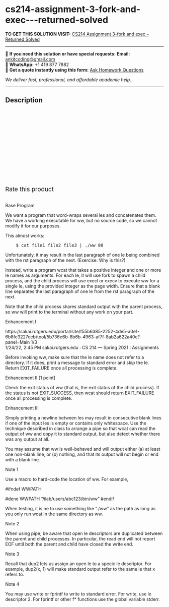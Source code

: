 # cs214-assignment-3-fork-and-exec---returned-solved
**TO GET THIS SOLUTION VISIT:** [CS214 Assignment 3-fork and exec – Returned Solved](https://www.ankitcodinghub.com/product/cs214-assignment-3-fork-and-exec-returned-solved/)


---

📩 **If you need this solution or have special requests:** **Email:** ankitcoding@gmail.com  
📱 **WhatsApp:** +1 419 877 7882  
📄 **Get a quote instantly using this form:** [Ask Homework Questions](https://www.ankitcodinghub.com/services/ask-homework-questions/)

*We deliver fast, professional, and affordable academic help.*

---

<h2>Description</h2>



<div class="kk-star-ratings kksr-auto kksr-align-center kksr-valign-top" data-payload="{&quot;align&quot;:&quot;center&quot;,&quot;id&quot;:&quot;90752&quot;,&quot;slug&quot;:&quot;default&quot;,&quot;valign&quot;:&quot;top&quot;,&quot;ignore&quot;:&quot;&quot;,&quot;reference&quot;:&quot;auto&quot;,&quot;class&quot;:&quot;&quot;,&quot;count&quot;:&quot;0&quot;,&quot;legendonly&quot;:&quot;&quot;,&quot;readonly&quot;:&quot;&quot;,&quot;score&quot;:&quot;0&quot;,&quot;starsonly&quot;:&quot;&quot;,&quot;best&quot;:&quot;5&quot;,&quot;gap&quot;:&quot;4&quot;,&quot;greet&quot;:&quot;Rate this product&quot;,&quot;legend&quot;:&quot;0\/5 - (0 votes)&quot;,&quot;size&quot;:&quot;24&quot;,&quot;title&quot;:&quot;CS214 Assignment 3-fork and exec - Returned Solved&quot;,&quot;width&quot;:&quot;0&quot;,&quot;_legend&quot;:&quot;{score}\/{best} - ({count} {votes})&quot;,&quot;font_factor&quot;:&quot;1.25&quot;}">

<div class="kksr-stars">

<div class="kksr-stars-inactive">
            <div class="kksr-star" data-star="1" style="padding-right: 4px">


<div class="kksr-icon" style="width: 24px; height: 24px;"></div>
        </div>
            <div class="kksr-star" data-star="2" style="padding-right: 4px">


<div class="kksr-icon" style="width: 24px; height: 24px;"></div>
        </div>
            <div class="kksr-star" data-star="3" style="padding-right: 4px">


<div class="kksr-icon" style="width: 24px; height: 24px;"></div>
        </div>
            <div class="kksr-star" data-star="4" style="padding-right: 4px">


<div class="kksr-icon" style="width: 24px; height: 24px;"></div>
        </div>
            <div class="kksr-star" data-star="5" style="padding-right: 4px">


<div class="kksr-icon" style="width: 24px; height: 24px;"></div>
        </div>
    </div>

<div class="kksr-stars-active" style="width: 0px;">
            <div class="kksr-star" style="padding-right: 4px">


<div class="kksr-icon" style="width: 24px; height: 24px;"></div>
        </div>
            <div class="kksr-star" style="padding-right: 4px">


<div class="kksr-icon" style="width: 24px; height: 24px;"></div>
        </div>
            <div class="kksr-star" style="padding-right: 4px">


<div class="kksr-icon" style="width: 24px; height: 24px;"></div>
        </div>
            <div class="kksr-star" style="padding-right: 4px">


<div class="kksr-icon" style="width: 24px; height: 24px;"></div>
        </div>
            <div class="kksr-star" style="padding-right: 4px">


<div class="kksr-icon" style="width: 24px; height: 24px;"></div>
        </div>
    </div>
</div>


<div class="kksr-legend" style="font-size: 19.2px;">
            <span class="kksr-muted">Rate this product</span>
    </div>
    </div>
<div class="page" title="Page 1">
<div class="layoutArea">
<div class="column"></div>
</div>
<div class="layoutArea">
<div class="column">
&nbsp;

Base Program

We want a program that word-wraps several les and concatenates them. We have a working executable for ww, but no source code, so we cannot modify it for our purposes.

This almost works:

<pre>    $ cat file1 file2 file3 | ./ww 80
</pre>
Unfortunately, it may result in the last paragraph of one le being combined with the rst paragraph of the next. (Exercise: Why is this?)

Instead, write a program wcat that takes a positive integer and one or more le names as arguments. For each le, it will use fork to spawn a child process, and the child process will use execl or execv to execute ww for a single le, using the provided integer as the page width. Ensure that a blank line separates the last paragraph of one le from the rst paragraph of the next.

Note that the child process shares standard output with the parent process, so ww will print to the terminal without any work on your part.

Enhancement I

</div>
</div>
<div class="layoutArea">
<div class="column">
https://sakai.rutgers.edu/portal/site/f55b6385-2252-4de5-a0e1-6b8fe3227eeb/tool/5b736e6b-8b6b-4963-af7f-8ab2a622a40c?panel=Main 1/3

</div>
</div>
</div>
<div class="page" title="Page 2">
<div class="layoutArea">
<div class="column">
1/24/22, 2:45 PM sakai.rutgers.edu : CS 214 — Spring 2021 : Assignments

Before invoking ww, make sure that the le name does not refer to a directory. If it does, print a message to standard error and skip the le. Return EXIT_FAILURE once all processing is complete.

Enhancement II [1 point]

Check the exit status of ww (that is, the exit status of the child process). If the status is not EXIT_SUCCESS, then wcat should return EXIT_FAILURE once all processing is complete.

Enhancement III

Simply printing a newline between les may result in consecutive blank lines if one of the input les is empty or contains only whitespace. Use the technique described in class to arrange a pipe so that wcat can read the output of ww and copy it to standard output, but also detect whether there was any output at all.

You may assume that ww is well-behaved and will output either (a) at least one non-blank line, or (b) nothing, and that its output will not begin or end with a blank line.

Note 1

Use a macro to hard-code the location of ww. For example,

#ifndef WWPATH

#dene WWPATH “/ilab/users/abc123/bin/ww” #endif

When testing, it is ne to use something like “./ww” as the path as long as you only run wcat in the same directory as ww.

Note 2

When using pipe, be aware that open le descriptors are duplicated between the parent and child processes. In particular, the read end will not report EOF until both the parent and child have closed the write end.

Note 3

Recall that dup2 lets us assign an open le to a specic le descriptor. For example, dup2(x, 1) will make standard output refer to the same le that x refers to.

Note 4

You may use write or fprintf to write to standard error. For write, use le descriptor 2. For fprintf or other f* functions use the global variable stderr.

&nbsp;

</div>
</div>
</div>
